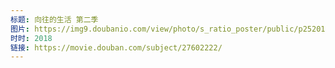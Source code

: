 ```yaml
---
标题: 向往的生活 第二季
图片: https://img9.doubanio.com/view/photo/s_ratio_poster/public/p2520109024.jpg
时时: 2018
链接: https://movie.douban.com/subject/27602222/
---
```

